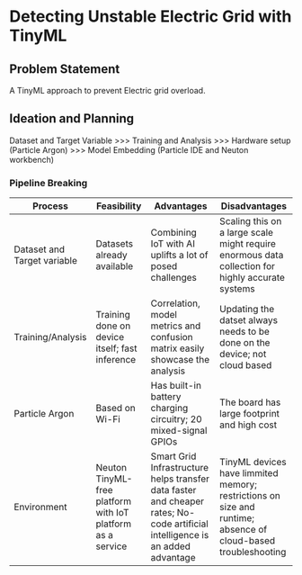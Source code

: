 # Detecting Unstable Electric Grid with TinyML
## Problem Statement
A TinyML approach to prevent Electric grid overload.
## Ideation and Planning
Dataset and Target Variable >>> Training and Analysis >>> Hardware setup (Particle Argon) >>> Model Embedding (Particle IDE and Neuton workbench)
### Pipeline Breaking
|Process|Feasibility|Advantages|Disadvantages|
|-----------|--------|------------|---------------|
|Dataset and Target variable|Datasets already available|Combining IoT with AI uplifts a lot of posed challenges|Scaling this on a large scale might require enormous data collection for highly accurate systems|
|Training/Analysis|Training done on device itself; fast inference|Correlation, model metrics and confusion matrix easily showcase the analysis|Updating the datset always needs to be done on the device; not cloud based|
|Particle Argon|Based on Wi-Fi|Has built-in battery charging circuitry; 20 mixed-signal GPIOs|The board has large footprint and high cost|
|Environment|Neuton TinyML-free platform with IoT platform as a service|Smart Grid Infrastructure helps transfer data faster and cheaper rates; No-code artificial intelligence is an added advantage|TinyML devices have limmited memory; restrictions on size and runtime; absence of cloud-based troubleshooting|

